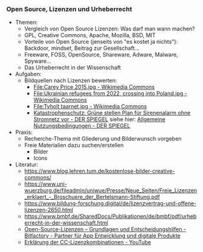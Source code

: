 ### Open Source, Lizenzen und Urheberrecht

* Themen:
  - Vergleich von Open Source Lizenzen: Was darf man wann machen?
  - GPL, Creative Commons, Apache, Mozilla, BSD, MIT
  * Vorteile von Open Source (jenseits von "es kostet ja nichts"): Backdoor, mindset, Beitrag zur Gesellschaft...
  * Freeware, FOSS, OpenSource, Shareware, Adware, Malware, Spyware...
  * Das Urheberrecht in der Wissenschaft
* Aufgaben:
  * Bildquellen nach Lizenzen bewerten:
    * [File:Carey Price 2015.jpg - Wikimedia Commons](https://commons.wikimedia.org/wiki/File:Carey_Price_2015.jpg)
    * [File:Ukrainian refugees from 2022, crossing into Poland.jpg - Wikimedia Commons](https://commons.wikimedia.org/wiki/File:Ukrainian_refugees_from_2022,_crossing_into_Poland.jpg)
    * [File:Tyholt taarnet.jpg - Wikimedia Commons](https://commons.wikimedia.org/wiki/File:Tyholt_taarnet.jpg)
    * [Katastrophenschutz: Grüne stellen Plan für Sirenenalarm ohne Stromnetz vor - DER SPIEGEL](https://www.spiegel.de/politik/deutschland/katastrophenschutz-gruene-stellen-plan-fuer-sirenenalarm-ohne-stromnetz-vor-a-925caa64-670f-467f-81bb-041dd17381f0#bild-9ba7fda0-ed67-4bf9-a45c-bab82c97b849) siehe hier: [Allgemeine Nutzungsbedingungen - DER SPIEGEL](https://www.spiegel.de/nutzungsbedingungen)
* Praxis:
  * Recherche-Thema mit Gliederung und Bilderwunsch vorgeben
  * Freie Materialien dazu suchen/erstellen
    * Bilder
    * Icons
* Literatur:
  * https://www.blog.lehren.tum.de/kostenlose-bilder-creative-commons/
  * https://www.uni-wuerzburg.de/fileadmin/uniwue/Presse/Neue_Seiten/Freie_Lizenzen_erklaert_-_Broschuere_der_Bertelsmann-Stiftung.pdf
  * https://www.bildung-forschung.digital/de/lizenzvertrag-und-offene-lizenzen-2650.html
  * https://www.bmbf.de/SharedDocs/Publikationen/de/bmbf/pdf/urheberrecht-in-der-wissenschaft.html
  * [Open-Source-Lizenzen – Grundlagen und Entscheidungshilfen - Bitfactory - Partner für App Entwicklung und digitale Produkte](https://www.bitfactory.io/de/blog/open-source-lizenzen/)
  * [Erklärung der CC-Lizenzkombinationen - YouTube](https://www.youtube.com/watch?v=Qal5LlrffRw)

